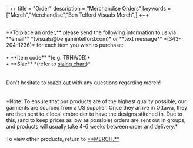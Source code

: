 +++
title = "Order"
description = "Merchandise Orders"
keywords = ["Merch","Merchandise","Ben Telford Visuals Merch",]
+++
<br>

<br>
**To place an order,** please send the following information to us via **email** *(visuals@benjamintelford.com)* or **text message** *(343-204-1236)* for each item you wish to purchase:
<br>
<br>
• **Item code** *(e.g. TRHW0B)*
<br>
• **Size** *(refer to <a href="https://benjamintelford.com/img/merch/sizingchart.jpg">sizing chart</a>)*
<br>
<br>
<br>
Don't hesitate to <a href="https://benjamintelford.com/contact">reach out</a> with any questions regarding merch!
<br>
<br>
<br>
*Note: To ensure that our products are of the highest quality possible, our garments are sourced from a US supplier. Once they arrive in Ottawa, they are then sent to a local embroider to have the designs stitched in. Due to this, (and to keep prices as low as possible) orders are sent out in groups, and products will usually take 4-6 weeks between order and delivery.*
<br>
<br>
To view other products, return to <a href="https://benjamintelford.com/merch">**MERCH.**</a>
<br>
<br>
<br>
<br>